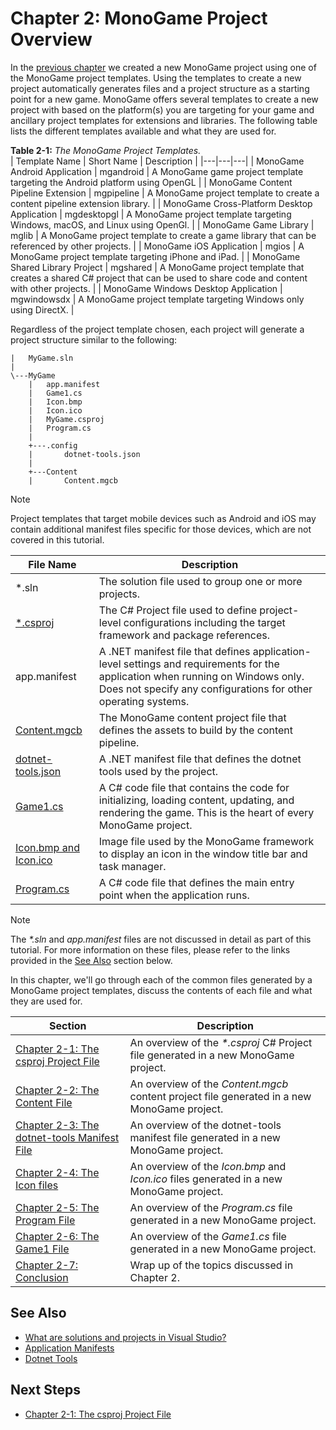 # Chapter 2: MonoGame Project Overview

In the [previous chapter](./03_hello_world.md) we created a new MonoGame project using one of the MonoGame project templates. Using the templates to create a new project automatically generates files and a project structure as a starting point for a new game.  MonoGame offers several templates to create a new project with based on the platform(s) you are targeting for your game and ancillary project templates for extensions and libraries.  The following table lists the different templates available and what they are used for.

**Table 2-1:** *The MonoGame Project Templates.*  
| Template Name | Short Name | Description |
|---|---|---|
| MonoGame Android Application | mgandroid | A MonoGame game project template targeting the Android platform using OpenGL |
| MonoGame Content Pipeline Extension | mgpipeline | A MonoGame project template to create a content pipeline extension library. |
| MonoGame Cross-Platform Desktop Application | mgdesktopgl | A MonoGame project template targeting Windows, macOS, and Linux using OpenGl. |
| MonoGame Game Library | mglib | A MonoGame project template to create a game library that can be referenced by other projects. |
| MonoGame iOS Application | mgios | A MonoGame project template targeting iPhone and iPad. |
| MonoGame Shared Library Project | mgshared | A MonoGame project template that creates a shared C# project that can be used to share code and content with other projects. |
| MonoGame Windows Desktop Application | mgwindowsdx | A MonoGame project template targeting Windows only using DirectX. |

Regardless of the project template chosen, each project will generate a project structure similar to the following:

```
|   MyGame.sln
|
\---MyGame
    |   app.manifest
    |   Game1.cs
    |   Icon.bmp
    |   Icon.ico
    |   MyGame.csproj
    |   Program.cs
    |
    +---.config
    |       dotnet-tools.json
    |
    +---Content
    |       Content.mgcb
```

> [!NOTE]
> Project templates that target mobile devices such as Android and iOS may contain additional manifest files specific for those devices, which are not covered in this tutorial. 

| File Name | Description |
|---|---|
| *.sln | The solution file used to group one or more projects. |
| [*.csproj](./02-01-the-csproj-project-file.md) | The C# Project file used to define project-level configurations including the target framework and package references. |
| app.manifest | A .NET manifest file that defines application-level settings and requirements for the application when running on Windows only.  Does not specify any configurations for other operating systems. |
| [Content.mgcb](./02-02-the-content-file.md) | The MonoGame content project file that defines the assets to build by the content pipeline. |
| [dotnet-tools.json](./02-03-the-dotnet-tools-manifest-file.md) | A .NET manifest file that defines the dotnet tools used by the project. |
| [Game1.cs](./02-06-the-game1-file.md) | A C# code file that contains the code for initializing, loading content, updating, and rendering the game.  This is the heart of every MonoGame project. |
| [Icon.bmp and Icon.ico](./02-04-the-icon-files.md) | Image file used by the MonoGame framework to display an icon in the window title bar and task manager. |
| [Program.cs](./02-05-the-program-file.md) | A C# code file that defines the main entry point when the application runs. |


> [!NOTE]
> The *\*.sln* and *app.manifest* files are not discussed in detail as part of this tutorial.  For more information on these files, please refer to the links provided in the [See Also](#see-also) section below.

In this chapter, we'll go through each of the common files generated by a MonoGame project templates, discuss the contents of each file and what they are used for.

| Section | Description |
|---|---|
| [Chapter 2-1: The csproj Project File](./02-01-the-csproj-project-file.md) | An overview of the *\*.csproj* C# Project file generated in a new MonoGame project. |
| [Chapter 2-2: The Content File](./02-02-the-content-file.md) | An overview of the *Content.mgcb* content project file generated in a new MonoGame project. |
| [Chapter 2-3: The dotnet-tools Manifest File](./02-03-the-dotnet-tools-manifest-file.md) | An overview of the dotnet-tools manifest file generated in a new MonoGame project. |
| [Chapter 2-4: The Icon files](./02-04-the-icon-files.md) | An overview of the *Icon.bmp* and *Icon.ico* files generated in a new MonoGame project. |
| [Chapter 2-5: The Program File](./02-05-the-program-file.md) | An overview of the *Program.cs* file generated in a new MonoGame project. |
| [Chapter 2-6: The Game1 File](./02-06-the-game1-file.md) | An overview of the *Game1.cs* file generated in a new MonoGame project. |
| [Chapter 2-7: Conclusion](./02-07-conculsion.md) | Wrap up of the topics discussed in Chapter 2. |

## See Also
- [What are solutions and projects in Visual Studio?](https://learn.microsoft.com/en-us/visualstudio/ide/solutions-and-projects-in-visual-studio?view=vs-2022#solutions)
- [Application Manifests](https://learn.microsoft.com/en-us/windows/win32/sbscs/application-manifests)
- [Dotnet Tools](https://learn.microsoft.com/en-us/dotnet/core/tools/global-tools)

## Next Steps
- [Chapter 2-1: The csproj Project File](./02-01-the-csproj-project-file.md)
